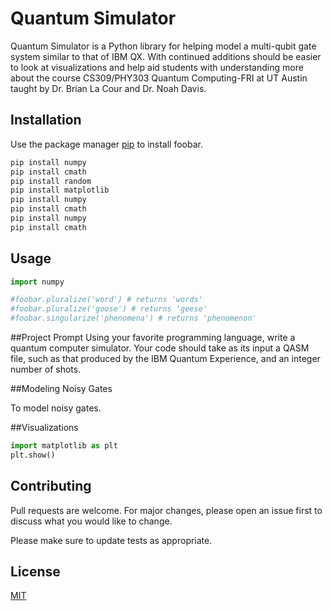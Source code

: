 # Quantum Simulator
 
Quantum Simulator is a Python library for helping model a multi-qubit gate system similar to that of IBM QX. 
With continued additions should be easier to look at visualizations and help aid students with understanding more about
the course CS309/PHY303 Quantum Computing-FRI at UT Austin taught by Dr. Brian La Cour and Dr. Noah Davis. 

## Installation

Use the package manager [pip](https://pip.pypa.io/en/stable/) to install foobar.

```bash
pip install numpy
pip install cmath
pip install random
pip install matplotlib
pip install numpy
pip install cmath
pip install numpy
pip install cmath
```

## Usage

```python
import numpy

#foobar.pluralize('word') # returns 'words'
#foobar.pluralize('goose') # returns 'geese'
#foobar.singularize('phenomena') # returns 'phenomenon'
```

##Project Prompt
Using  your  favorite  programming  language,  write  a  quantum computer  simulator. 
Your  code  should  take  as  its  input  a  QASM  file,  such as that produced by the IBM Quantum Experience, and an integer number of shots.


##Modeling Noisy Gates

To model noisy gates. 

##Visualizations
```python
import matplotlib as plt
plt.show()
```


## Contributing
Pull requests are welcome. For major changes, please open an issue first to discuss what you would like to change.

Please make sure to update tests as appropriate.

## License
[MIT](https://choosealicense.com/licenses/mit/)